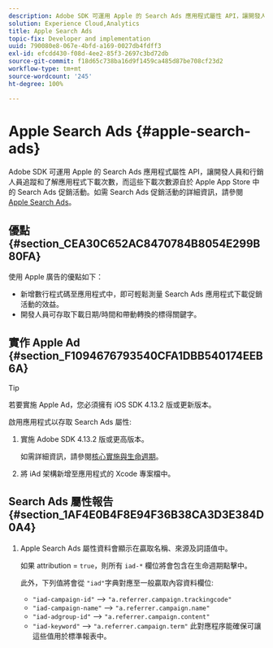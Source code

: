 ```yaml
---
description: Adobe SDK 可運用 Apple 的 Search Ads 應用程式屬性 API，讓開發人員和行銷人員追蹤和了解應用程式下載次數，而這些下載次數源自於 Apple App Store 中的 Search Ads 促銷活動。
solution: Experience Cloud,Analytics
title: Apple Search Ads
topic-fix: Developer and implementation
uuid: 790080e8-067e-4bfd-a169-0027db4fdff3
exl-id: efcdd430-f08d-4ee2-85f3-2697c3bd72db
source-git-commit: f18d65c738ba16d9f1459ca485d87be708cf23d2
workflow-type: tm+mt
source-wordcount: '245'
ht-degree: 100%

---
```


# Apple Search Ads {#apple-search-ads}

Adobe SDK 可運用 Apple 的 Search Ads 應用程式屬性 API，讓開發人員和行銷人員追蹤和了解應用程式下載次數，而這些下載次數源自於 Apple App Store 中的 Search Ads 促銷活動。如需 Search Ads 促銷活動的詳細資訊，請參閱 [Apple Search Ads](https://searchads.apple.com)。

## 優點 {#section_CEA30C652AC8470784B8054E299B80FA}

使用 Apple 廣告的優點如下：

* 新增數行程式碼至應用程式中，即可輕鬆測量 Search Ads 應用程式下載促銷活動的效益。
* 開發人員可存取下載日期/時間和帶動轉換的標得關鍵字。

## 實作 Apple Ad {#section_F1094676793540CFA1DBB540174EEB6A}

>[!TIP]
>
>若要實施 Apple Ad，您必須擁有 iOS SDK 4.13.2 版或更新版本。

啟用應用程式以存取 Search Ads 屬性:

1. 實施 Adobe SDK 4.13.2 版或更高版本。

   如需詳細資訊，請參閱[核心實施與生命週期](/help/ios/getting-started/dev-qs.md)。

1. 將 iAd 架構新增至應用程式的 Xcode 專案檔中。

## Search Ads 屬性報告 {#section_1AF4E0B4F8E94F36B38CA3D3E384D0A4}

1. Apple Search Ads 屬性資料會顯示在贏取名稱、來源及詞語值中。

   如果 attribution = `true`，則所有 `iad-*` 欄位將會包含在生命週期點擊中。

   此外，下列值將會從 `"iad"`字典對應至一般贏取內容資料欄位:

   * `"iad-campaign-id"` --> `"a.referrer.campaign.trackingcode"`
   * `"iad-campaign-name"` —>  `"a.referrer.campaign.name"`
   * `"iad-adgroup-id"` —>  `"a.referrer.campaign.content"`
   * `"iad-keyword"` —>  `"a.referrer.campaign.term"`
   此對應程序能確保可讓這些值用於標準報表中。
